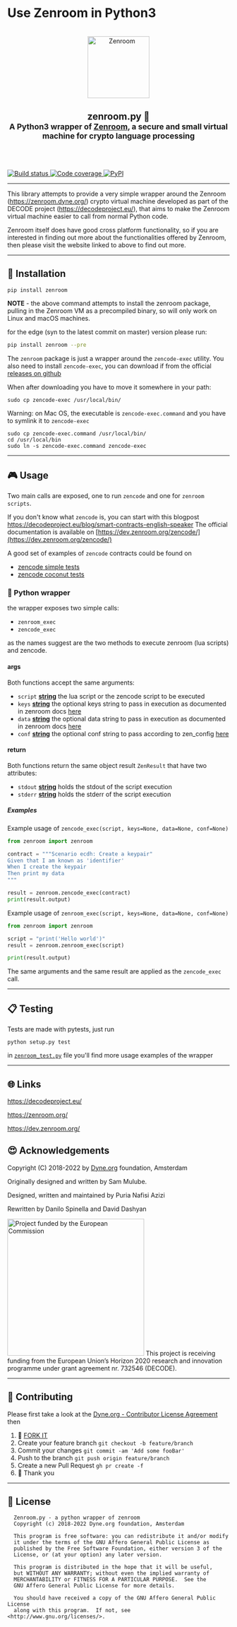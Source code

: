 # Use Zenroom in Python3
<p align="center">
  <br/>
  <a href="https://dev.zenroom.org/">
    <img src="https://dev.zenroom.org/_media/images/zenroom_logo.png" height="140" alt="Zenroom">
  </a>
  <h2 align="center">
    zenroom.py 🐍
    <br>
    <sub>A Python3 wrapper of <a href="https://zenroom.org">Zenroom</a>, a secure and small virtual machine for crypto language processing</sub> </h2>
  
<br><br>

  <a href="https://travis-ci.com/dyne/zenroom-py">
    <img src="https://travis-ci.com/dyne/zenroom-py.svg?branch=master" alt="Build status"/>
  </a>
  <a href="https://codecov.io/gh/dyne/zenroom-py">
    <img src="https://codecov.io/gh/dyne/zenroom-py/branch/master/graph/badge.svg" alt="Code coverage"/>
  </a>
  <a href="https://pypi.org/project/zenroom/">
    <img alt="PyPI" src="https://img.shields.io/pypi/v/zenroom.svg" alt="Latest release">
  </a>
</p>

<hr/>


This library attempts to provide a very simple wrapper around the Zenroom
(https://zenroom.dyne.org/) crypto virtual machine developed as part of the
DECODE project (https://decodeproject.eu/), that aims to make the Zenroom
virtual machine easier to call from normal Python code.

Zenroom itself does have good cross platform functionality, so if you are
interested in finding out more about the functionalities offered by Zenroom,
then please visit the website linked to above to find out more.


***
## 💾 Installation

```bash
pip install zenroom
```

**NOTE** - the above command attempts to install the zenroom package, pulling in
the Zenroom VM as a precompiled binary, so will only work on Linux and macOS
machines.

for the edge (syn to the latest commit on master) version please run:
```bash
pip install zenroom --pre
```

The `zenroom` package is just a wrapper around the `zencode-exec` utility.
You also need to install `zencode-exec`, you can download if from the official [releases on github](https://github.com/dyne/Zenroom/releases/)

When after downloading you have to move it somewhere in your path:
```
sudo cp zencode-exec /usr/local/bin/
```

Warning: on Mac OS, the executable is `zencode-exec.command` and you have to symlink it to `zencode-exec`
```
sudo cp zencode-exec.command /usr/local/bin/
cd /usr/local/bin
sudo ln -s zencode-exec.command zencode-exec
```

***
## 🎮 Usage

Two main calls are exposed, one to run `zencode` and one for `zenroom scripts`.

If you don't know what `zencode` is, you can start with this blogpost
https://decodeproject.eu/blog/smart-contracts-english-speaker
The official documentation is available on [https://dev.zenroom.org/zencode/](https://dev.zenroom.org/zencode/)

A good set of examples of `zencode` contracts could be found on
* [zencode simple tests](https://github.com/dyne/Zenroom/tree/master/test/zencode_simple)
* [zencode coconut tests](https://github.com/dyne/Zenroom/tree/master/test/zencode_coconut)


### 🐍 Python wrapper

the wrapper exposes two simple calls:

* `zenroom_exec`
* `zencode_exec`

as the names suggest are the two methods to execute zenroom (lua scripts) and zencode.

#### args
Both functions accept the same arguments:

- `script` **[string](https://docs.python.org/3/library/stdtypes.html#text-sequence-type-str)** the lua script or
 the zencode script to be executed
- `keys` **[string](https://docs.python.org/3/library/stdtypes.html#text-sequence-type-str)** the optional keys
 string to pass in execution as documented in zenroom docs [here](https://dev.zenroom.org/wiki/how-to-exec/#keys-string)
- `data` **[string](https://docs.python.org/3/library/stdtypes.html#text-sequence-type-str)** the optional data
 string to pass in execution as documented in zenroom docs [here](https://dev.zenroom.org/wiki/how-to-exec/#data-string)
- `conf` **[string](https://docs.python.org/3/library/stdtypes.html#text-sequence-type-str)** the optional conf
 string to pass according to zen_config [here](https://github.com/dyne/Zenroom/blob/master/src/zen_config.c#L99-L104)

#### return
Both functions return the same object result `ZenResult` that have two attributes:

- `stdout` **[string](https://docs.python.org/3/library/stdtypes.html#text-sequence-type-str)** holds the stdout of the script execution
- `stderr` **[string](https://docs.python.org/3/library/stdtypes.html#text-sequence-type-str)** holds the stderr of the script execution

##### Examples

Example usage of `zencode_exec(script, keys=None, data=None, conf=None)`


```python
from zenroom import zenroom

contract = """Scenario ecdh: Create a keypair"
Given that I am known as 'identifier'
When I create the keypair
Then print my data
"""

result = zenroom.zencode_exec(contract)
print(result.output)
```


Example usage of `zenroom_exec(script, keys=None, data=None, conf=None)`

```python
from zenroom import zenroom

script = "print('Hello world')"
result = zenroom.zenroom_exec(script)

print(result.output)
```

The same arguments and the same result are applied as the `zencode_exec` call.

***
## 📋 Testing

Tests are made with pytests, just run 

`python setup.py test`

in [`zenroom_test.py`](https://github.com/dyne/Zenroom/blob/master/bindings/python3/tests/test_all.py) file you'll find more usage examples of the wrapper

***
## 🌐 Links

https://decodeproject.eu/

https://zenroom.org/

https://dev.zenroom.org/

## 😍 Acknowledgements

Copyright (C) 2018-2022 by [Dyne.org](https://www.dyne.org) foundation, Amsterdam

Originally designed and written by Sam Mulube.

Designed, written and maintained by Puria Nafisi Azizi 

Rewritten by Danilo Spinella and David Dashyan

<img src="https://ec.europa.eu/cefdigital/wiki/download/attachments/289112547/logo-cef-digital-2021.png" width="310" alt="Project funded by the European Commission">
This project is receiving funding from the European Union’s Horizon 2020 research and innovation programme under grant agreement nr. 732546 (DECODE).

***

## 👥 Contributing
Please first take a look at the [Dyne.org - Contributor License Agreement](CONTRIBUTING.md) then

1.  🔀 [FORK IT](https://github.com/dyne/Zenroom//fork)
2.  Create your feature branch `git checkout -b feature/branch`
3.  Commit your changes `git commit -am 'Add some fooBar'`
4.  Push to the branch `git push origin feature/branch`
5.  Create a new Pull Request `gh pr create -f`
6.  🙏 Thank you

***

## 💼 License

      Zenroom.py - a python wrapper of zenroom
      Copyright (c) 2018-2022 Dyne.org foundation, Amsterdam

      This program is free software: you can redistribute it and/or modify
      it under the terms of the GNU Affero General Public License as
      published by the Free Software Foundation, either version 3 of the
      License, or (at your option) any later version.

      This program is distributed in the hope that it will be useful,
      but WITHOUT ANY WARRANTY; without even the implied warranty of
      MERCHANTABILITY or FITNESS FOR A PARTICULAR PURPOSE.  See the
      GNU Affero General Public License for more details.

      You should have received a copy of the GNU Affero General Public License
      along with this program.  If not, see <http://www.gnu.org/licenses/>.
